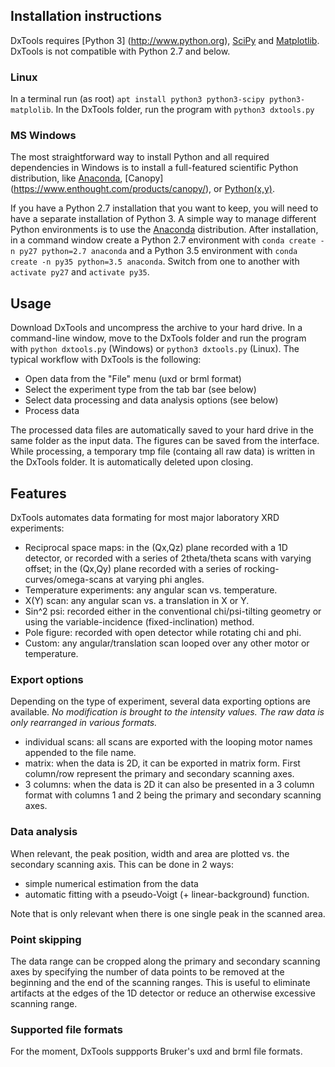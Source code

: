 ## Installation instructions
DxTools requires [Python 3] (http://www.python.org), [SciPy](http://www.scipy.org) and [Matplotlib](http://www.matplotlib.org).
DxTools is not compatible with Python 2.7 and below.

### Linux
In a terminal run (as root) `apt install python3 python3-scipy python3-matplolib`.
In the DxTools folder, run the program with `python3 dxtools.py`

### MS Windows
The most straightforward way to install Python and all required dependencies in Windows is to install 
a full-featured scientific Python distribution, like [Anaconda](http://continuum.io/downloads), [Canopy] (https://www.enthought.com/products/canopy/),
or [Python(x,y)](https://python-xy.github.io/).


If you have a Python 2.7 installation that you want to keep, you will need to have a separate installation of Python 3.
A simple way to manage different Python environments is to use the  [Anaconda](http://continuum.io/downloads) distribution.
After installation, in a command window create a Python 2.7 environment with
`conda create -n py27 python=2.7 anaconda`
and a Python 3.5 environment with `conda create -n py35 python=3.5 anaconda`.
Switch from one to another with `activate py27` and `activate py35`.

## Usage
Download DxTools and uncompress the archive to your hard drive.
In a command-line window, move to the DxTools folder and run the program with `python dxtools.py` (Windows) or `python3 dxtools.py` (Linux).
The typical workflow with DxTools is the following:
- Open data from the "File" menu (uxd or brml format)
- Select the experiment type from the tab bar (see below)
- Select data processing and data analysis options (see below)
- Process data

The processed data files are automatically saved to your hard drive in the same folder as the input data.
The figures can be saved from the interface. While processing, a temporary tmp file (containg all raw data) is written in the DxTools folder.
It is automatically deleted upon closing.

## Features
DxTools automates data formating for most major laboratory XRD experiments:
- Reciprocal space maps: in the (Qx,Qz) plane recorded with a 1D detector,
or recorded with a series of 2theta/theta scans with varying offset;
in the (Qx,Qy) plane recorded with a series of rocking-curves/omega-scans at varying phi angles.
- Temperature experiments: any angular scan vs. temperature.
- X(Y) scan: any angular scan vs. a translation in X or Y.
- Sin^2 psi: recorded either in the conventional chi/psi-tilting geometry or using the variable-incidence (fixed-inclination) method.
- Pole figure: recorded with open detector while rotating chi and phi.
- Custom: any angular/translation scan looped over any other motor or temperature.

### Export options
Depending on the type of experiment, several data exporting options are available.
*No modification is brought to the intensity values. The raw data is only rearranged in various formats.*

- individual scans: all scans are exported with the looping motor names appended to the file name.
- matrix: when the data is 2D, it can be exported in matrix form. First column/row represent the primary and secondary scanning axes.
- 3 columns: when the data is 2D it can also be presented in a 3 column format with columns 1 and 2 being the primary and secondary scanning axes.

### Data analysis
When relevant, the peak position, width and area are plotted vs. the secondary scanning axis.
This can be done in 2 ways:
- simple numerical estimation from the data
- automatic fitting with a pseudo-Voigt (+ linear-background) function.

Note that is only relevant when there is one single peak in the scanned area.

### Point skipping
The data range can be cropped along the primary and secondary scanning axes by specifying the number of data points to be removed at the beginning and the end of the scanning ranges.
This is useful to eliminate artifacts at the edges of the 1D detector or reduce an otherwise excessive scanning range.

### Supported file formats
For the moment, DxTools suppports Bruker's uxd and brml file formats.



